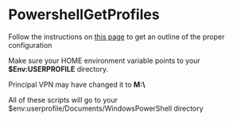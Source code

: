 # PowershellGetProfiles

Follow the instructions on [this page](https://www.develves.net/blogs/asd/articles/using-git-with-powershell-on-windows-10/) to get an outline of the proper configuration

Make sure your HOME environment variable points to your **$Env:USERPROFILE** directory.  

Principal VPN may have changed it to **M:\\**

All of these scripts will go to your $env:userprofile/Documents/WindowsPowerShell directory